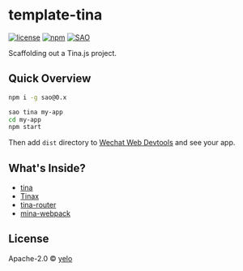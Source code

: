 # template-tina

[![license](https://img.shields.io/github/license/tinajs/template-tina.svg?style=flat-square)](./LICENSE)
[![npm](https://img.shields.io/npm/v/template-tina.svg?style=flat-square)](https://www.npmjs.com/package/template-tina)
[![SAO](https://img.shields.io/badge/⚔️%20SAO-tina-ff69b4.svg?style=flat-square)](https://sao.js.org/)

Scaffolding out a Tina.js project.

## Quick Overview
```bash
npm i -g sao@0.x

sao tina my-app
cd my-app
npm start
```

Then add ``dist`` directory to [Wechat Web Devtools](https://mp.weixin.qq.com/debug/wxadoc/dev/devtools/download.html) and see your app.

## What's Inside?

- [tina](https://github.com/tinajs/tina)
- [Tinax](https://github.com/tinajs/tinax)
- [tina-router](https://github.com/tinajs/tina-router)
- [mina-webpack](https://github.com/tinajs/mina-webpack)

## License
Apache-2.0 &copy; [yelo](https://github.com/imyelo)
